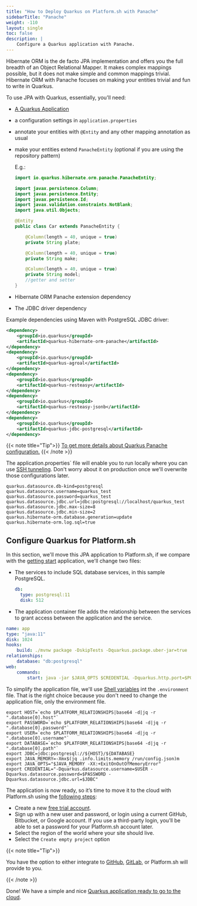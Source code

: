 ```yaml
---
title: "How to Deploy Quarkus on Platform.sh with Panache"
sidebarTitle: "Panache"
weight: -110
layout: single
toc: false
description: |
    Configure a Quarkus application with Panache.
---
```


Hibernate ORM is the de facto JPA implementation and offers you the full breadth of an Object Relational Mapper. It makes complex mappings possible, but it does not make simple and common mappings trivial. Hibernate ORM with Panache focuses on making your entities trivial and fun to write in Quarkus.

To use JPA with Quarkus, essentially, you'll need:

- [A Quarkus Application](_index.md)

- a configuration settings in `application.properties`

- annotate your entities with `@Entity` and any other mapping annotation as usual

- make your entities extend `PanacheEntity` (optional if you are using the repository pattern)

  E.g.:

  ```java
  import io.quarkus.hibernate.orm.panache.PanacheEntity;
  
  import javax.persistence.Column;
  import javax.persistence.Entity;
  import javax.persistence.Id;
  import javax.validation.constraints.NotBlank;
  import java.util.Objects;
  
  @Entity
  public class Car extends PanacheEntity {
  
      @Column(length = 40, unique = true)
      private String plate;
  
      @Column(length = 40, unique = true)
      private String make;
  
      @Column(length = 40, unique = true)
      private String model;
      //getter and setter
  }
  ```

- Hibernate ORM Panache extension dependency

- The JDBC driver dependency

Example dependencies using Maven with PostgreSQL JDBC driver:

```xml
<dependency>
    <groupId>io.quarkus</groupId>
    <artifactId>quarkus-hibernate-orm-panache</artifactId>
</dependency>
<dependency>
    <groupId>io.quarkus</groupId>
    <artifactId>quarkus-agroal</artifactId>
</dependency>
<dependency>
    <groupId>io.quarkus</groupId>
    <artifactId>quarkus-resteasy</artifactId>
</dependency>
<dependency>
    <groupId>io.quarkus</groupId>
    <artifactId>quarkus-resteasy-jsonb</artifactId>
</dependency>
<dependency>
    <groupId>io.quarkus</groupId>
    <artifactId>quarkus-jdbc-postgresql</artifactId>
</dependency>
```

{{< note title="Tip">}}
[To get more details about Quarkus Panache configuration.](https://quarkus.io/guides/hibernate-orm-panache)
{{< /note >}}

The application.properties` file will enable you to run locally where you can use [SSH tunneling](development/local/tethered.md#ssh-tunneling).  Don't worry about it on production once we'll overwrite those configurations later.

```properties
quarkus.datasource.db-kind=postgresql
quarkus.datasource.username=quarkus_test
quarkus.datasource.password=quarkus_test
quarkus.datasource.jdbc.url=jdbc:postgresql://localhost/quarkus_test
quarkus.datasource.jdbc.max-size=8
quarkus.datasource.jdbc.min-size=2
quarkus.hibernate-orm.database.generation=update
quarkus.hibernate-orm.log.sql=true
```

## Configure Quarkus for Platform.sh

In this section, we'll move this JPA application to Platform.sh, if we compare with the [getting start](_index.md) application, we'll change two files:

* The services to include SQL database services, in this sample PostgreSQL.

  ```yaml
  db:
    type: postgresql:11
    disk: 512
  ```

* The application container file adds the relationship between the services to grant access between the application and the service.

```yaml
name: app
type: "java:11"
disk: 1024
hooks:
    build: ./mvnw package -DskipTests -Dquarkus.package.uber-jar=true
relationships:
    database: "db:postgresql"
web:
    commands:
        start: java -jar $JAVA_OPTS $CREDENTIAL -Dquarkus.http.port=$PORT target/file.jar
```

To simplify the application file, we'll use [Shell variables](https://docs.platform.sh/development/variables.html#shell-variables) int the  `.environment` file. That is the right choice because you don't need to change the application file, only the environment file.

```properties
export HOST=`echo $PLATFORM_RELATIONSHIPS|base64 -d|jq -r ".database[0].host"`
export PASSWORD=`echo $PLATFORM_RELATIONSHIPS|base64 -d|jq -r ".database[0].password"`
export USER=`echo $PLATFORM_RELATIONSHIPS|base64 -d|jq -r ".database[0].username"`
export DATABASE=`echo $PLATFORM_RELATIONSHIPS|base64 -d|jq -r ".database[0].path"`
export JDBC=jdbc:postgresql://${HOST}/${DATABASE}
export JAVA_MEMORY=-Xmx$(jq .info.limits.memory /run/config.json)m
export JAVA_OPTS="$JAVA_MEMORY -XX:+ExitOnOutOfMemoryError"
export CREDENTIAL="-Dquarkus.datasource.username=$USER -Dquarkus.datasource.password=$PASSWORD -Dquarkus.datasource.jdbc.url=$JDBC"
```

The application is now ready, so it’s time to move it to the cloud with Platform.sh using the [following steps](https://docs.platform.sh/gettingstarted/first-project.html):

- Create a new [free trial account](gettingstarted/introduction/template/create-project.md).
- Sign up with a new user and password, or login using a current GitHub, Bitbucket, or Google account. If you use a third-party login, you’ll be able to set a password for your Platform.sh account later.
- Select the region of the world where your site should live.
- Select the `Create empty project` option

{{< note title="Tip">}}

You have the option to either integrate to [GitHub](integrations/source/github.md), [GitLab](integrations/source/gitlab.md), or Platform.sh will provide to you. 

{{< /note >}}

Done! We have a simple and nice [Quarkus application ready to go to the cloud](https://github.com/platformsh-examples/quarkus/tree/master/panache).